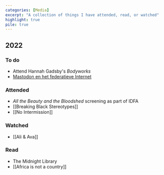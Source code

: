 ```yaml
---
categories: [Media]
excerpt: "A collection of things I have attended, read, or watched"
highlight: true
pile: true
---
```


## 2022

### To do
- Attend Hannah Gadsby's _Bodyworks_
- [Mastodon en het federatieve Internet](https://waag.org/nl/event/mastodon-en-het-federatieve-Internet/)

### Attended
- _All the Beauty and the Bloodshed_ screening as part of IDFA
- [[Breaking Black Stereotypes]]
- [[No Intermission]]

### Watched
- [[Ali & Ava]]

### Read
- The Midnight Library
- [[Africa is not a country]]